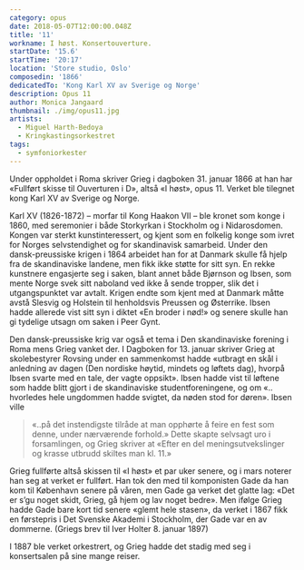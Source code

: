 ```yaml
---
category: opus
date: 2018-05-07T12:00:00.048Z
title: '11'
workname: I høst. Konsertouverture.
startDate: '15.6'
startTime: '20:17'
location: 'Store studio, Oslo'
composedin: '1866'
dedicatedTo: 'Kong Karl XV av Sverige og Norge'
description: Opus 11
author: Monica Jangaard
thumbnail: ./img/opus11.jpg
artists:
  - Miguel Harth-Bedoya
  - Kringkastingsorkestret
tags:
  - symfoniorkester
---
```

Under oppholdet i Roma skriver Grieg i dagboken 31. januar 1866 at han har «Fullført skisse til Ouverturen i D», altså «I høst», opus 11. Verket ble tilegnet kong Karl XV av Sverige og Norge.

Karl XV (1826-1872) – morfar til Kong Haakon VII – ble kronet som konge i 1860, med seremonier i både Storkyrkan i Stockholm og i Nidarosdomen. Kongen var sterkt kunstinteressert, og kjent som en folkelig konge som ivret for Norges selvstendighet og for skandinavisk samarbeid. Under den dansk-preussiske krigen i 1864 arbeidet han for at Danmark skulle få hjelp fra de skandinaviske landene, men fikk ikke støtte for sitt syn. En rekke kunstnere engasjerte seg i saken, blant annet både Bjørnson og Ibsen, som mente Norge svek sitt naboland ved ikke å sende tropper, slik det i utgangspunktet var avtalt. Krigen endte som kjent med at Danmark måtte avstå Slesvig og Holstein til henholdsvis Preussen og Østerrike. Ibsen hadde allerede vist sitt syn i diktet «En broder i nød!» og senere skulle han gi tydelige utsagn om saken i Peer Gynt.

Den dansk-preussiske krig var også et tema i Den skandinaviske forening i Roma mens Grieg vanket der. I Dagboken for 13. januar skriver Grieg at skolebestyrer Rovsing under en sammenkomst hadde «utbragt en skål i anledning av dagen (Den nordiske høytid, mindets og løftets dag), hvorpå Ibsen svarte med en tale, der vagte oppsikt». Ibsen hadde vist til løftene som hadde blitt gjort i de skandinaviske studentforeningene, og om «.. hvorledes hele ungdommen hadde svigtet, da nøden stod for døren». Ibsen ville

> «..på det instendigste tilråde at man opphørte å feire en fest som denne, under nærværende forhold.» Dette skapte selvsagt uro i forsamlingen, og Grieg skriver at «Efter en del meningsutvekslinger og krasse utbrudd skiltes man kl. 11.»

Grieg fullførte altså skissen til «I høst» et par uker senere, og i mars noterer han seg at verket er fullført. Han tok den med til komponisten Gade da han kom til København senere på våren, men Gade ga verket det glatte lag: «Det er s’gu noget skidt, Grieg, gå hjem og lav noget bedre». Men ifølge Grieg hadde Gade bare kort tid senere «glemt hele stasen», da verket i 1867 fikk en førstepris i Det Svenske Akademi i Stockholm, der Gade var en av dommerne. (Griegs brev til Iver Holter 8. januar 1897)

I 1887 ble verket orkestrert, og Grieg hadde det stadig med seg i konsertsalen på sine mange reiser.
